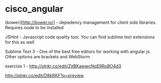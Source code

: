 cisco_angular
=============


(bower)[http://bower.io/] - depedency management for client side libraries. Requires node to be installed

JSHint - Javascript code quality tool. You can find sublime text extensions for this as well

Sublime Text 3 - One of the best free editors for working with angular js. Other options are brackets and WebStorm

exercise 1 - http://plnkr.co/edit/ZjtBKawwcNqE9RoBO4d3

http://plnkr.co/edit/D8kRKF?p=preview

